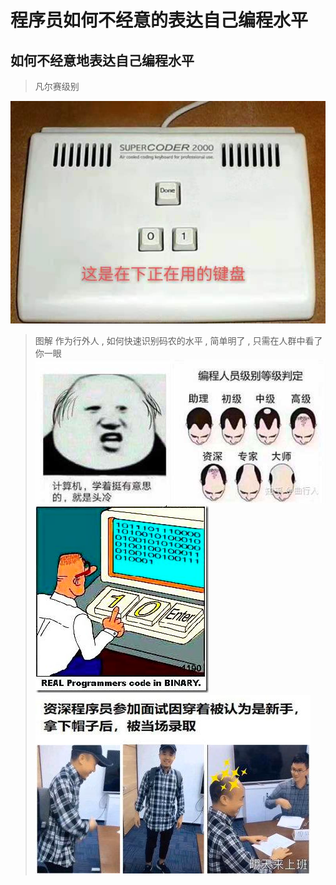 # 程序员如何不经意的表达自己编程水平


## 如何不经意地表达自己编程水平

> 凡尔赛级别

![images/img1.png](images/img1.png)

> 图解 作为行外人 , 如何快速识别码农的水平 , 简单明了 , 只需在人群中看了你一眼
![images/img.png](images/img.png)
![images/img_2.png](images/img_2.png)
![images/img_1.png](images/img_1.png)



